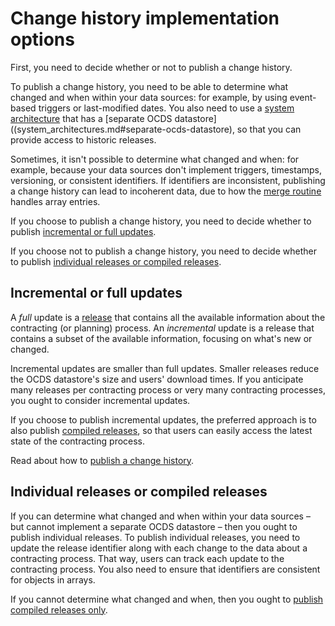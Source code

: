 # Change history implementation options

First, you need to decide whether or not to publish a change history.

To publish a change history, you need to be able to determine what changed and when within your data sources: for example, by using event-based triggers or last-modified dates. You also need to use a [system architecture](system_architectures) that has a [separate OCDS datastore]((system_architectures.md#separate-ocds-datastore), so that you can provide access to historic releases.

Sometimes, it isn't possible to determine what changed and when: for example, because your data sources don't implement triggers, timestamps, versioning, or consistent identifiers. If identifiers are inconsistent, publishing a change history can lead to incoherent data, due to how the [merge routine](../../schema/merging.md#merge-routine) handles array entries.

If you choose to publish a change history, you need to decide whether to publish [incremental or full updates](#incremental-or-full-updates).

If you choose not to publish a change history, you need to decide whether to publish [individual releases or compiled releases](#individual-releases-or-compiled-releases).

## Incremental or full updates

A *full* update is a [release](../../schema/reference) that contains all the available information about the contracting (or planning) process. An *incremental* update is a release that contains a subset of the available information, focusing on what's new or changed.

Incremental updates are smaller than full updates. Smaller releases reduce the OCDS datastore's size and users' download times. If you anticipate many releases per contracting process or very many contracting processes, you ought to consider incremental updates.

If you choose to publish incremental updates, the preferred approach is to also publish [compiled releases](../../schema/records_reference.md#compiled-release), so that users can easily access the latest state of the contracting process.

Read about how to [publish a change history](change_history).

## Individual releases or compiled releases

If you can determine what changed and when within your data sources – but cannot implement a separate OCDS datastore – then you ought to publish individual releases. To publish individual releases, you need to update the release identifier along with each change to the data about a contracting process. That way, users can track each update to the contracting process. You also need to ensure that identifiers are consistent for objects in arrays.

If you cannot determine what changed and when, then you ought to [publish compiled releases only](no_change_history).

